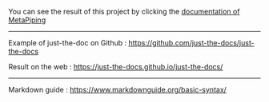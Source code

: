 
You can see the result of this project by clicking the [documentation of MetaPiping](https://documentation.metapiping.com)

---
Example of just-the-doc on Github : https://github.com/just-the-docs/just-the-docs

Result on the web : https://just-the-docs.github.io/just-the-docs/

---

Markdown guide : https://www.markdownguide.org/basic-syntax/
